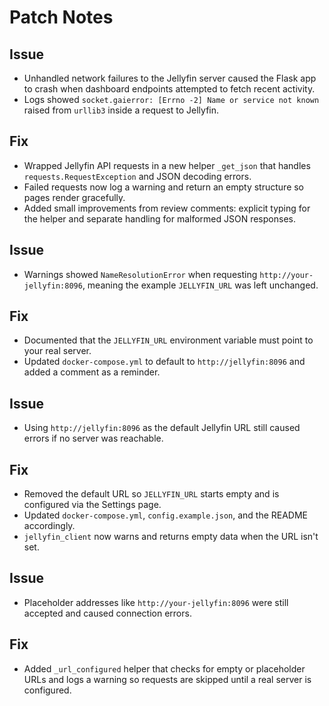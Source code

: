 # Patch Notes

## Issue
- Unhandled network failures to the Jellyfin server caused the Flask app to crash when dashboard endpoints attempted to fetch recent activity.
- Logs showed `socket.gaierror: [Errno -2] Name or service not known` raised from `urllib3` inside a request to Jellyfin.

## Fix
- Wrapped Jellyfin API requests in a new helper `_get_json` that handles `requests.RequestException` and JSON decoding errors.
- Failed requests now log a warning and return an empty structure so pages render gracefully.
- Added small improvements from review comments: explicit typing for the helper and separate handling for malformed JSON responses.

## Issue
- Warnings showed `NameResolutionError` when requesting `http://your-jellyfin:8096`, meaning the example `JELLYFIN_URL` was left unchanged.

## Fix
- Documented that the `JELLYFIN_URL` environment variable must point to your real server.
- Updated `docker-compose.yml` to default to `http://jellyfin:8096` and added a comment as a reminder.

## Issue
- Using `http://jellyfin:8096` as the default Jellyfin URL still caused errors if no server was reachable.

## Fix
- Removed the default URL so `JELLYFIN_URL` starts empty and is configured via the Settings page.
- Updated `docker-compose.yml`, `config.example.json`, and the README accordingly.
- `jellyfin_client` now warns and returns empty data when the URL isn't set.

## Issue
- Placeholder addresses like `http://your-jellyfin:8096` were still accepted and
  caused connection errors.

## Fix
- Added `_url_configured` helper that checks for empty or placeholder URLs and
  logs a warning so requests are skipped until a real server is configured.
